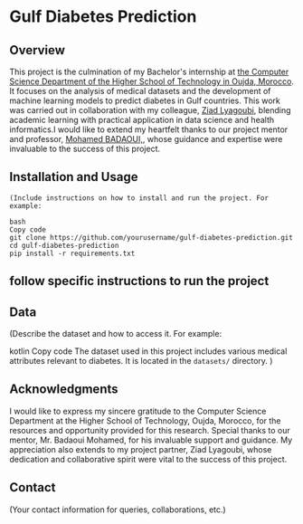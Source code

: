 # Gulf Diabetes Prediction
## Overview
This project is the culmination of my Bachelor's internship at [the Computer Science Department of the Higher School of Technology in Oujda, Morocco](http://esto.ump.ma/). It focuses on the analysis of medical datasets and the development of machine learning models to predict diabetes in Gulf countries. This work was carried out in collaboration with my colleague, [Ziad Lyagoubi](https://www.linkedin.com/in/ziad-lyagoubi-04b5381bb), blending academic learning with practical application in data science and health informatics.I would like to extend my heartfelt thanks to our project mentor and professor, [Mohamed BADAOUI,](https://www.researchgate.net/profile/Badaoui-Mohammed), whose guidance and expertise were invaluable to the success of this project.

## Installation and Usage
```
(Include instructions on how to install and run the project. For example:

bash
Copy code
git clone https://github.com/yourusername/gulf-diabetes-prediction.git
cd gulf-diabetes-prediction
pip install -r requirements.txt
```
## follow specific instructions to run the project


## Data
(Describe the dataset and how to access it. For example:

kotlin
Copy code
The dataset used in this project includes various medical attributes relevant to diabetes. It is located in the `datasets/` directory.
)

## Acknowledgments
I would like to express my sincere gratitude to the Computer Science Department at the Higher School of Technology, Oujda, Morocco, for the resources and opportunity provided for this research. Special thanks to our mentor, Mr. Badaoui Mohamed, for his invaluable support and guidance. My appreciation also extends to my project partner, Ziad Lyagoubi, whose dedication and collaborative spirit were vital to the success of this project.

## Contact
(Your contact information for queries, collaborations, etc.)
